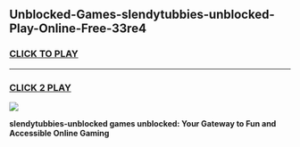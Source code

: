
## Unblocked-Games-slendytubbies-unblocked-Play-Online-Free-33re4
<h3>
<a href="https://premium76.site?title=slendytubbies-unblocked&ref=26A">CLICK TO PLAY</a></h3>
<hr>

<h3>
<a href="https://premium76.site?title=slendytubbies-unblocked&ref=26A">CLICK 2 PLAY</a>
  
</h3>

<a href="https://premium76.site?title=slendytubbies-unblocked&ref=26A"><img src="https://clearcache.store/games.png"></a>


**slendytubbies-unblocked games unblocked: Your Gateway to Fun and Accessible Online Gaming**

